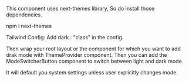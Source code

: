 This component uses next-themes library, So do install those dependencies.

npm i next-themes

Tailwind Config: Add dark : "class" in the config.

Then wrap your root layout or the component for which you want to add drak mode with ThemeProvider component.
Then you can add the ModeSwitcherButton component to switch between light and dark mode.

It will default you system settings unless user explicitly changes mode.